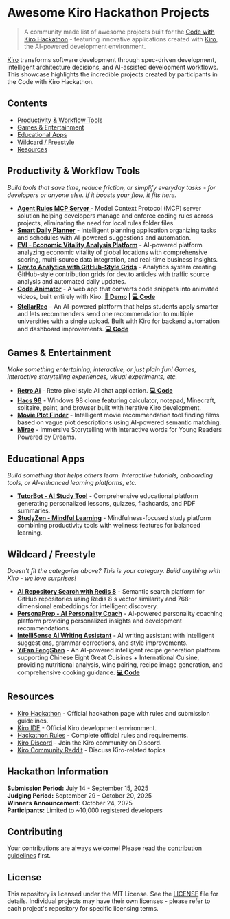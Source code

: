 # Awesome Kiro Hackathon Projects

> A community made list of awesome projects built for the [Code with Kiro Hackathon](https://kiro.devpost.com/) - featuring innovative applications created with [Kiro](https://kiro.dev), the AI-powered development environment.

[Kiro](https://kiro.dev) transforms software development through spec-driven development, intelligent architecture decisions, and AI-assisted development workflows. This showcase highlights the incredible projects created by participants in the Code with Kiro Hackathon.

## Contents

- [Productivity & Workflow Tools](#productivity--workflow-tools)
- [Games & Entertainment](#games--entertainment)
- [Educational Apps](#educational-apps)
- [Wildcard / Freestyle](#wildcard--freestyle)
- [Resources](#resources)

## Productivity & Workflow Tools

*Build tools that save time, reduce friction, or simplify everyday tasks - for developers or anyone else. If it boosts your flow, it fits here.*

- **[Agent Rules MCP Server ](https://github.com/4regab/agent-rules-mcp)** - Model Context Protocol (MCP) server solution helping developers manage and enforce coding rules across projects, eliminating the need for local rules folder files.
- **[Smart Daily Planner](https://dev.to/kirodotdev/how-i-built-a-smart-daily-planner-using-kiro-in-a-day-kmi)** - Intelligent planning application organizing tasks and schedules with AI-powered suggestions and automation.
- **[EVI - Economic Vitality Analysis Platform](https://eviai.tech/)** - AI-powered platform analyzing economic vitality of global locations with comprehensive scoring, multi-source data integration, and real-time business insights.
- **[Dev.to Analytics with GitHub-Style Grids](https://github.com/gabrielkoo/devto-stats-github-action)** - Analytics system creating GitHub-style contribution grids for dev.to articles with traffic source analysis and automated daily updates.
- **[Code Animator](https://animate-code-pi.vercel.app/)** - A web app that converts code snippets into animated videos, built entirely with Kiro. **[🎥 Demo](https://www.youtube.com/watch?v=NJbMWKCa7eY) | [💻 Code](https://github.com/JohnVersus/animate_code/)**
- **[StellarRec](https://stellarrec.netlify.app/)** – An AI-powered platform that helps students apply smarter and lets recommenders send one recommendation to multiple universities with a single upload. Built with Kiro for backend automation and dashboard improvements. **[💻 Code](https://github.com/swetharajan7/StellarRec/)**

## Games & Entertainment

*Make something entertaining, interactive, or just plain fun! Games, interactive storytelling experiences, visual experiments, etc.*

- **[Retro Ai](https://bot.lz-t.top/)** - Retro pixel style AI chat application. **[💻 Code](https://github.com/liu-ziting/retro-ai/blob/main/README_EN.md)**
- **[Hacs 98](https://devpost.com/software/hacs-98)** - Windows 98 clone featuring calculator, notepad, Minecraft, solitaire, paint, and browser built with iterative Kiro development. 
- **[Movie Plot Finder](https://dev.to/kirodotdev/i-built-a-movie-plot-finder-using-kiro-1f06)** - Intelligent movie recommendation tool finding films based on vague plot descriptions using AI-powered semantic matching.
- **[Mirae](https://github.com/RuntimeRenegade/mirae)** - Immersive Storytelling with interactive words for Young Readers Powered by Dreams.

## Educational Apps

*Build something that helps others learn. Interactive tutorials, onboarding tools, or AI-enhanced learning platforms, etc.*

- **[TutorBot - AI Study Tool](https://github.com/Emmy123222/Tutor)** - Comprehensive educational platform generating personalized lessons, quizzes, flashcards, and PDF summaries.
- **[StudyZen - Mindful Learning](https://dev.to/kirodotdev/studyzen-built-using-kiro-2p7i)** - Mindfulness-focused study platform combining productivity tools with wellness features for balanced learning.

## Wildcard / Freestyle

*Doesn't fit the categories above? This is your category. Build anything with Kiro - we love surprises!*

- **[AI Repository Search with Redis 8](https://dev.to/kirodotdev/building-an-ai-powered-repository-search-with-redis-8-vector-similarity-50pp)** - Semantic search platform for GitHub repositories using Redis 8's vector similarity and 768-dimensional embeddings for intelligent discovery.
- **[PersonaPrep - AI Personality Coach](https://dev.to/kirodotdev/building-personaprep-an-ai-personality-coach-with-kiro-8mn)** - AI-powered personality coaching platform providing personalized insights and development recommendations.
- **[IntelliSense AI Writing Assistant](https://github.com/lxjeman/intellisense)** - AI writing assistant with intelligent suggestions, grammar corrections, and style improvements.
- **[YiFan FengShen](https://yffs.vercel.app/)** - An AI-powered intelligent recipe generation platform supporting Chinese Eight Great Cuisines + International Cuisine, providing nutritional analysis, wine pairing, recipe image generation, and comprehensive cooking guidance. **[💻 Code](https://github.com/liu-ziting/what-to-eat/blob/master/README_EN.md)**

## Resources

- [Kiro Hackathon](https://kiro.devpost.com/) - Official hackathon page with rules and submission guidelines.
- [Kiro IDE](https://kiro.dev) - Official Kiro development environment.
- [Hackathon Rules](https://kiro.devpost.com/rules) - Complete official rules and requirements.
- [Kiro Discord](https://discord.gg/kirodotdev) - Join the Kiro community on Discord.
- [Kiro Community Reddit](https://www.reddit.com/r/kiroIDE/) - Discuss Kiro-related topics

## Hackathon Information

**Submission Period:** July 14 - September 15, 2025  
**Judging Period:** September 29 - October 20, 2025  
**Winners Announcement:** October 24, 2025  
**Participants:** Limited to ~10,000 registered developers

## Contributing

Your contributions are always welcome! Please read the [contribution guidelines](CONTRIBUTING.md) first.


## License 

This repository is licensed under the MIT License. See the [LICENSE](LICENSE) file for details. Individual projects may have their own licenses - please refer to each project's repository for specific licensing terms.

